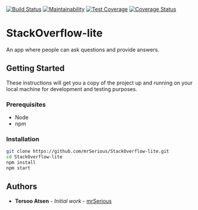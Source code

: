[![Build Status](https://travis-ci.org/mrSerious/StackOverflow-lite.svg?branch=master)](https://travis-ci.org/mrSerious/StackOverflow-lite) [![Maintainability](https://api.codeclimate.com/v1/badges/2860441e7cd06b1d5439/maintainability)](https://codeclimate.com/github/mrSerious/StackOverflow-lite/maintainability) [![Test Coverage](https://api.codeclimate.com/v1/badges/2860441e7cd06b1d5439/test_coverage)](https://codeclimate.com/github/mrSerious/StackOverflow-lite/test_coverage) [![Coverage Status](https://coveralls.io/repos/github/mrSerious/StackOverflow-lite/badge.svg?branch=master)](https://coveralls.io/github/mrSerious/StackOverflow-lite?branch=master)

# StackOverflow-lite
An app where people can ask questions and provide answers.

## Getting Started

These instructions will get you a copy of the project up and running on your local machine for development and testing purposes.

### Prerequisites
- Node
- npm
  
### Installation

```bash
git clone https://github.com/mrSerious/StackOverflow-lite.git
cd StackOverflow-lite
npm install
npm start
```
## Authors
* **Tersoo Atsen** - *Initial work* - [mrSerious](https://github.com/mrSerious)
